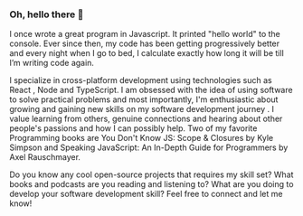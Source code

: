 ### Oh, hello there 👋

 
I once wrote a great program in Javascript. It printed "hello world" to the console. Ever since then, my code has been getting progressively better and every night when I go to bed, I calculate exactly how long it will be till I’m writing code again. 



I specialize in cross-platform development using technologies such as React , Node and TypeScript. I am obsessed with the idea of using software to solve practical problems and most importantly, I'm enthusiastic about growing and gaining new skills on my software development  journey . I value learning from others, genuine connections and hearing about other people's passions and how I can possibly help. 
Two of my favorite Programming books are You Don't Know JS: Scope & Closures  by Kyle Simpson and  Speaking JavaScript: An In-Depth Guide for Programmers by Axel Rauschmayer.




Do you know any cool open-source projects that requires my skill set?
What books and podcasts are you reading and listening to? What are you doing to develop your software development skill? Feel free to connect and let me know!

<!--
**PenuelCodes/PenuelCodes** is a ✨ _special_ ✨ repository because its `README.md` (this file) appears on your GitHub profile.

Here are some ideas to get you started:

- 🔭 I’m currently working on ...
- 🌱 I’m currently learning ...
- 👯 I’m looking to collaborate on ...
- 🤔 I’m looking for help with ...
- 💬 Ask me about ...
- 📫 How to reach me: ...
- 😄 Pronouns: ...
- ⚡ Fun fact: ...
-->

